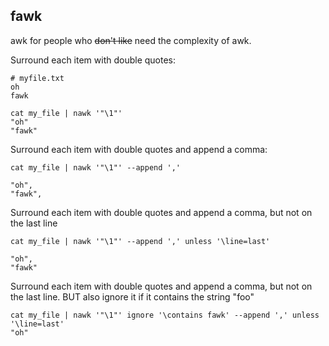 fawk
---

awk for people who ~~don't like~~ need the complexity of awk.

Surround each item with double quotes:

```
# myfile.txt
oh
fawk
```

```
cat my_file | nawk '"\1"'
"oh"
"fawk"
```

Surround each item with double quotes and append a comma:

```
cat my_file | nawk '"\1"' --append ','

"oh",
"fawk",
```

Surround each item with double quotes and append a comma, but not on the last line

```
cat my_file | nawk '"\1"' --append ',' unless '\line=last'

"oh",
"fawk"
```

Surround each item with double quotes and append a comma, but not on the last line. BUT also ignore it if it contains the string "foo"

```
cat my_file | nawk '"\1"' ignore '\contains fawk' --append ',' unless '\line=last'
"oh"
```
